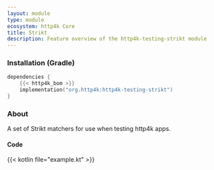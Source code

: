 ```yaml
---
layout: module
type: module
ecosystem: http4k Core
title: Strikt
description: Feature overview of the http4k-testing-strikt module
---
```



### Installation (Gradle)

```kotlin
dependencies {
    {{< http4k_bom >}}
    implementation("org.http4k:http4k-testing-strikt")
}
```

### About

A set of Strikt matchers for use when testing http4k apps.

#### Code

{{< kotlin file="example.kt" >}}

[http4k]: https://http4k.org
